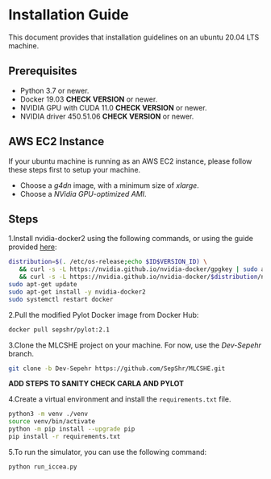 # Installation Guide

This document provides that installation guidelines on an ubuntu 20.04 LTS machine.

## Prerequisites

+ Python 3.7 or newer.
+ Docker 19.03 **CHECK VERSION** or newer.
+ NVIDIA GPU with CUDA 11.0 **CHECK VERSION** or newer.
+ NVIDIA driver 450.51.06 **CHECK VERSION** or newer.

## AWS EC2 Instance

If your ubuntu machine is running as an AWS EC2 instance, please follow these steps first to setup your machine.

+ Choose a *g4dn* image, with a minimum size of *xlarge*.
+ Choose a *NVidia GPU-optimized AMI*.

## Steps

1.Install nvidia-docker2 using the following commands, or using the guide provided [here](https://docs.nvidia.com/datacenter/cloud-native/container-toolkit/install-guide.html#docker):

```bash
distribution=$(. /etc/os-release;echo $ID$VERSION_ID) \
   && curl -s -L https://nvidia.github.io/nvidia-docker/gpgkey | sudo apt-key add - \
   && curl -s -L https://nvidia.github.io/nvidia-docker/$distribution/nvidia-docker.list | sudo tee /etc/apt/sources.list.d/nvidia-docker.list
sudo apt-get update
sudo apt-get install -y nvidia-docker2
sudo systemctl restart docker
```

2.Pull the modified Pylot Docker image from Docker Hub:

```bash
docker pull sepshr/pylot:2.1
```

<!-- *NOTE:* In the code, it is assumed that the name of the docker container is `pylot`. If you are using another name, please ensure that you update the `container_name` variable inside `/MLCSHE/simulation_config.py`. -->

<!-- 3.Next, setup SSH connection for the container. First, add your public ssh key to the `~/.ssh/authorized_keys` in the container:

```bash
nvidia-docker cp ~/.ssh/id_rsa.pub pylot:/home/erdos/.ssh/authorized_keys
nvidia-docker exec -i -t pylot sudo chown erdos /home/erdos/.ssh/authorized_keys
``` -->

3.Clone the MLCSHE project on your machine. For now, use the *Dev-Sepehr* branch.

```bash
git clone -b Dev-Sepehr https://github.com/SepShr/MLCSHE.git
```

**ADD STEPS TO SANITY CHECK CARLA AND PYLOT**

4.Create a virtual environment and install the `requirements.txt` file.

```bash
python3 -m venv ./venv
source venv/bin/activate
python -m pip install --upgrade pip
pip install -r requirements.txt
```

5.To run the simulator, you can use the following command:

```bash
python run_iccea.py
```

